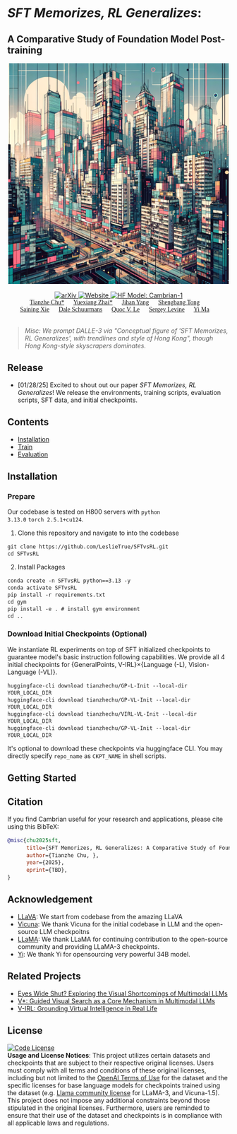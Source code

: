 # *SFT Memorizes, RL Generalizes*: 

## A Comparative Study of Foundation Model Post-training

<div align="center">

<p>
    <img src="assets/teaser.png" alt="Cambrian" width="500" height="auto">
</p>



<a href="https://arxiv.org/abs/2406.16860" target="_blank">
    <img alt="arXiv" src="https://img.shields.io/badge/arXiv-SFT vs RL-red?logo=arxiv" height="25" />
</a>
<a href="https://tianzhechu.com/SFTvsRL/" target="_blank">
    <img alt="Website" src="https://img.shields.io/badge/🌎_Website-tianzhechu.com/SFTvsRL-blue.svg" height="25" />
</a>
<a href="https://huggingface.co/collections/tianzhechu/sftvsrl-models-and-data-6797ba6de522c7de7fcb80bah" target="_blank">
    <img alt="HF Model: Cambrian-1" src="https://img.shields.io/badge/%F0%9F%A4%97%20_Model-Checkpoints&Data-ffc107?color=ffc107&logoColor=white" height="25" />
</a>


<div style="font-family: charter; text-align: center; margin: 0 auto;">
                    <a href="https://tianzhechu.com/" class="author-link" target="_blank">Tianzhe Chu*</a> &emsp;
                    <a href="https://yx-s-z.github.io/" class="author-link" target="_blank">Yuexiang Zhai*</a> &emsp;
                    <a href="https://jihanyang.github.io/" class="author-link" target="_blank">Jihan Yang</a> &emsp;
                    <a href="https://tsb0601.github.io/petertongsb/" class="author-link" target="_blank">Shengbang Tong</a> &emsp;
                    <br>
                    <a href="https://www.sainingxie.com/" class="author-link" target="_blank">Saining Xie</a> &emsp;
                    <a href="https://webdocs.cs.ualberta.ca/~dale/" class="author-link" target="_blank">Dale Schuurmans</a> &emsp;
                    <a href="https://cs.stanford.edu/~quocle/" class="author-link" target="_blank">Quoc V. Le</a> &emsp;
                    <a href="https://people.eecs.berkeley.edu/~svlevine/" class="author-link" target="_blank">Sergey Levine</a> &emsp;
                    <a href="https://people.eecs.berkeley.edu/~yima/" class="author-link" target="_blank">Yi Ma</a> &emsp;
</div>
<br>
</div>


> *Misc: We prompt DALLE-3 via "Conceptual figure of 'SFT Memorizes, RL Generalizes', with trendlines and style of Hong Kong", though Hong Kong-style skyscrapers dominates.*

## Release
- [01/28/25] Excited to shout out our paper *SFT Memorizes, RL Generalizes*! We release the environments, training scripts, evaluation scripts, SFT data, and initial checkpoints.

## Contents
- [Installation](#installation)
- [Train](#train)
- [Evaluation](#evaluation)

## Installation

### Prepare
Our codebase is tested on H800 servers with <code>python 3.13.0</code> <code>torch 2.5.1+cu124</code>.

1. Clone this repository and navigate to into the codebase
```Shell
git clone https://github.com/LeslieTrue/SFTvsRL.git
cd SFTvsRL
```

2. Install Packages
```Shell
conda create -n SFTvsRL python==3.13 -y
conda activate SFTvsRL
pip install -r requirements.txt
cd gym
pip install -e . # install gym environment
cd ..
```

### Download Initial Checkpoints (Optional)
We instantiate RL experiments on top of SFT initialized checkpoints to guarantee model's basic instruction following capabilities. We provide all 4 initial checkpoints for \{GeneralPoints, V-IRL\}$\times$\{Language (-L), Vision-Language (-VL)\}. 
```Shell
huggingface-cli download tianzhechu/GP-L-Init --local-dir YOUR_LOCAL_DIR
huggingface-cli download tianzhechu/GP-VL-Init --local-dir YOUR_LOCAL_DIR
huggingface-cli download tianzhechu/VIRL-VL-Init --local-dir YOUR_LOCAL_DIR
huggingface-cli download tianzhechu/GP-VL-Init --local-dir YOUR_LOCAL_DIR
```
It's optional to download these checkpoints via huggingface CLI. You may directly specify <code>repo_name</code> as <code>CKPT_NAME</code> in shell scripts.

## Getting Started

## Citation

If you find Cambrian useful for your research and applications, please cite using this BibTeX:
```bibtex
@misc{chu2025sft,
      title={SFT Memorizes, RL Generalizes: A Comparative Study of Foundation Model Post-training}, 
      author={Tianzhe Chu, },
      year={2025},
      eprint={TBD},
}
```

## Acknowledgement

- [LLaVA](https://github.com/haotian-liu/LLaVA): We start from codebase from the amazing LLaVA
- [Vicuna](https://github.com/lm-sys/FastChat): We thank Vicuna for the initial codebase in LLM and the open-source LLM checkpoitns
- [LLaMA](https://github.com/meta-llama/llama3): We thank LLaMA for continuing contribution to the open-source community and providing LLaMA-3 checkpoints.
- [Yi](https://huggingface.co/NousResearch/Nous-Hermes-2-Yi-34B): We thank Yi for opensourcing very powerful 34B model. 



## Related Projects
- [Eyes Wide Shut? Exploring the Visual Shortcomings of Multimodal LLMs](https://tsb0601.github.io/mmvp_blog/)
- [V*: Guided Visual Search as a Core Mechanism in Multimodal LLMs](https://vstar-seal.github.io/)
- [V-IRL: Grounding Virtual Intelligence in Real Life](https://virl-platform.github.io/)



## License

[![Code License](https://img.shields.io/badge/Code%20License-Apache_2.0-green.svg)](https://github.com/cambrian-mllm/cambrian/blob/main/LICENSE)<br>
**Usage and License Notices**: This project utilizes certain datasets and checkpoints that are subject to their respective original licenses. Users must comply with all terms and conditions of these original licenses, including but not limited to the [OpenAI Terms of Use](https://openai.com/policies/terms-of-use) for the dataset and the specific licenses for base language models for checkpoints trained using the dataset (e.g. [Llama community license](https://ai.meta.com/llama/license/) for LLaMA-3, and Vicuna-1.5). This project does not impose any additional constraints beyond those stipulated in the original licenses. Furthermore, users are reminded to ensure that their use of the dataset and checkpoints is in compliance with all applicable laws and regulations.
